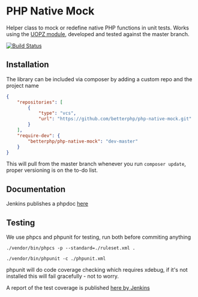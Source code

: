 # PHP Native Mock
Helper class to mock or redefine native PHP functions in unit tests. Works using the [UOPZ module](https://github.com/krakjoe/uopz), developed and tested against the master branch.

[![Build Status](https://ci.jacekk.co.uk/buildStatus/icon?job=PHP%20Native%20Mock)](https://ci.jacekk.co.uk/job/PHP%20Native%20Mock)

## Installation
The library can be included via composer by adding a custom repo and the project name
~~~json
{
    "repositories": [
        {
            "type": "vcs",
            "url": "https://github.com/betterphp/php-native-mock.git"
        }
    ],
    "require-dev": {
        "betterphp/php-native-mock": "dev-master"
    }
}
~~~
This will pull from the master branch whenever you run `composer update`, proper versioning is on the to-do list.

## Documentation
Jenkins publishes a phpdoc [here](https://ci.jacekk.co.uk/view/Websites/job/PHP%20Native%20Mock/API_Docs/classes/betterphp.native_mock.native_mock.html)

## Testing
We use phpcs and phpunit for testing, run both before commiting anything
~~~
./vendor/bin/phpcs -p --standard=./ruleset.xml .
~~~
~~~
./vendor/bin/phpunit -c ./phpunit.xml
~~~

phpunit will do code coverage checking which requires xdebug, if it's not installed this will fail gracefully - not to worry.

A report of the test coverage is published [here by Jenkins](https://ci.jacekk.co.uk/job/PHP%20Native%20Mock/HTML_Code_Coverage/index.html)
